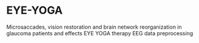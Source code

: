 # EYE-YOGA
Microsaccades, vision restoration and brain network reorganization in glaucoma patients and effects EYE YOGA therapy
EEG data preprocessing 
